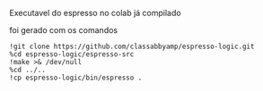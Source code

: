 Executavel do espresso no colab já compilado

foi gerado com os comandos

```
!git clone https://github.com/classabbyamp/espresso-logic.git
%cd espresso-logic/espresso-src
!make >& /dev/null
%cd ../..
!cp espresso-logic/bin/espresso .
```
